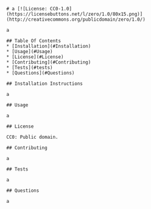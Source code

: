 
    # a [![License: CC0-1.0](https://licensebuttons.net/l/zero/1.0/80x15.png)](http://creativecommons.org/publicdomain/zero/1.0/)
    
    a   
    
    ## Table Of Contents
    * [Installation](#Installation)
    * [Usage](#Usage)
    * [License](#License)
    * [Contributing](#Contributing)
    * [Tests](#tests)
    * [Questions](#Questions)
    
    ## Installation Instructions
    
    a
        
    ## Usage
    
    a
    
    ## License
    
    CC0: Public domain. 
    
    ## Contributing
    
    a
    
    ## Tests

    a

    ## Questions

    a
    
